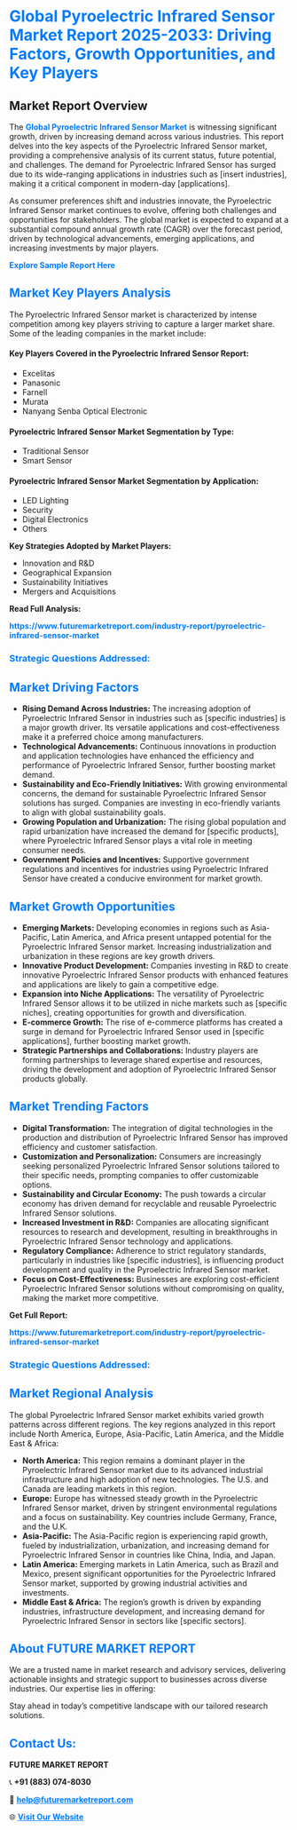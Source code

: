 <h1 style="color: #007BFF;">Global Pyroelectric Infrared Sensor Market Report 2025-2033: Driving Factors, Growth Opportunities, and Key Players</h1>

<section id="overview">
<h2>Market Report Overview</h2>
<p>The <a href="https://www.futuremarketreport.com/industry-report/pyroelectric-infrared-sensor-market" style="color: #007BFF; text-decoration: none;"><strong>Global Pyroelectric Infrared Sensor Market</strong></a> is witnessing significant growth, driven by increasing demand across various industries. This report delves into the key aspects of the Pyroelectric Infrared Sensor market, providing a comprehensive analysis of its current status, future potential, and challenges. The demand for Pyroelectric Infrared Sensor has surged due to its wide-ranging applications in industries such as [insert industries], making it a critical component in modern-day [applications].</p>
<p>As consumer preferences shift and industries innovate, the Pyroelectric Infrared Sensor market continues to evolve, offering both challenges and opportunities for stakeholders. The global market is expected to expand at a substantial compound annual growth rate (CAGR) over the forecast period, driven by technological advancements, emerging applications, and increasing investments by major players.</p>
</section>

<section id="overview">
<p><a href="https://www.futuremarketreport.com/request-sample/reportId=42562" style="color: #007BFF; text-decoration: none;"><strong>Explore Sample Report Here</strong></a></p>
</section>

<section id="key-players">
<h2 style="color: #007BFF;">Market Key Players Analysis</h2>
<p>The Pyroelectric Infrared Sensor market is characterized by intense competition among key players striving to capture a larger market share. Some of the leading companies in the market include:</p>
<h4>Key Players Covered in the Pyroelectric Infrared Sensor Report:</h4>
<ul><li>Excelitas</li><li>Panasonic</li><li>Farnell</li><li>Murata</li><li>Nanyang Senba Optical Electronic</li></ul>
<h4>Pyroelectric Infrared Sensor Market Segmentation by Type:</h4>
<ul><li>Traditional Sensor</li><li>Smart Sensor</li></ul>

<h4>Pyroelectric Infrared Sensor Market Segmentation by Application:</h4>
<ul><li>LED Lighting</li><li>Security</li><li>Digital Electronics</li><li>Others</li></ul>
<p><strong>Key Strategies Adopted by Market Players:</strong></p>
<ul>
<li>Innovation and R&D</li>
<li>Geographical Expansion</li>
<li>Sustainability Initiatives</li>
<li>Mergers and Acquisitions</li>
</ul>
</section>

<section>
<p><strong>Read Full Analysis: </strong></p><a href="https://www.futuremarketreport.com/industry-report/pyroelectric-infrared-sensor-market" style="color: #007BFF; text-decoration: none;"><strong>https://www.futuremarketreport.com/industry-report/pyroelectric-infrared-sensor-market</strong></a>
<h3 style="color: #007BFF;">Strategic Questions Addressed:</h3>
</section>

<section id="driving-factors">
<h2 style="color: #007BFF;">Market Driving Factors</h2>
<ul>
<li><strong>Rising Demand Across Industries:</strong> The increasing adoption of Pyroelectric Infrared Sensor in industries such as [specific industries] is a major growth driver. Its versatile applications and cost-effectiveness make it a preferred choice among manufacturers.</li>
<li><strong>Technological Advancements:</strong> Continuous innovations in production and application technologies have enhanced the efficiency and performance of Pyroelectric Infrared Sensor, further boosting market demand.</li>
<li><strong>Sustainability and Eco-Friendly Initiatives:</strong> With growing environmental concerns, the demand for sustainable Pyroelectric Infrared Sensor solutions has surged. Companies are investing in eco-friendly variants to align with global sustainability goals.</li>
<li><strong>Growing Population and Urbanization:</strong> The rising global population and rapid urbanization have increased the demand for [specific products], where Pyroelectric Infrared Sensor plays a vital role in meeting consumer needs.</li>
<li><strong>Government Policies and Incentives:</strong> Supportive government regulations and incentives for industries using Pyroelectric Infrared Sensor have created a conducive environment for market growth.</li>
</ul>
</section>

<section id="growth-opportunities">
<h2 style="color: #007BFF;">Market Growth Opportunities</h2>
<ul>
<li><strong>Emerging Markets:</strong> Developing economies in regions such as Asia-Pacific, Latin America, and Africa present untapped potential for the Pyroelectric Infrared Sensor market. Increasing industrialization and urbanization in these regions are key growth drivers.</li>
<li><strong>Innovative Product Development:</strong> Companies investing in R&D to create innovative Pyroelectric Infrared Sensor products with enhanced features and applications are likely to gain a competitive edge.</li>
<li><strong>Expansion into Niche Applications:</strong> The versatility of Pyroelectric Infrared Sensor allows it to be utilized in niche markets such as [specific niches], creating opportunities for growth and diversification.</li>
<li><strong>E-commerce Growth:</strong> The rise of e-commerce platforms has created a surge in demand for Pyroelectric Infrared Sensor used in [specific applications], further boosting market growth.</li>
<li><strong>Strategic Partnerships and Collaborations:</strong> Industry players are forming partnerships to leverage shared expertise and resources, driving the development and adoption of Pyroelectric Infrared Sensor products globally.</li>
</ul>
</section>

<section id="trending-factors">
<h2 style="color: #007BFF;">Market Trending Factors</h2>
<ul>
<li><strong>Digital Transformation:</strong> The integration of digital technologies in the production and distribution of Pyroelectric Infrared Sensor has improved efficiency and customer satisfaction.</li>
<li><strong>Customization and Personalization:</strong> Consumers are increasingly seeking personalized Pyroelectric Infrared Sensor solutions tailored to their specific needs, prompting companies to offer customizable options.</li>
<li><strong>Sustainability and Circular Economy:</strong> The push towards a circular economy has driven demand for recyclable and reusable Pyroelectric Infrared Sensor solutions.</li>
<li><strong>Increased Investment in R&D:</strong> Companies are allocating significant resources to research and development, resulting in breakthroughs in Pyroelectric Infrared Sensor technology and applications.</li>
<li><strong>Regulatory Compliance:</strong> Adherence to strict regulatory standards, particularly in industries like [specific industries], is influencing product development and quality in the Pyroelectric Infrared Sensor market.</li>
<li><strong>Focus on Cost-Effectiveness:</strong> Businesses are exploring cost-efficient Pyroelectric Infrared Sensor solutions without compromising on quality, making the market more competitive.</li>
</ul>
</section>

<section>
<p><strong>Get Full Report: </strong></p><a href="https://www.futuremarketreport.com/industry-report/pyroelectric-infrared-sensor-market" style="color: #007BFF; text-decoration: none;"><strong>https://www.futuremarketreport.com/industry-report/pyroelectric-infrared-sensor-market</strong></a>
<h3 style="color: #007BFF;">Strategic Questions Addressed:</h3>
</section>


<section id="regional-analysis">
<h2 style="color: #007BFF;">Market Regional Analysis</h2>
<p>The global Pyroelectric Infrared Sensor market exhibits varied growth patterns across different regions. The key regions analyzed in this report include North America, Europe, Asia-Pacific, Latin America, and the Middle East & Africa:</p>
<ul>
<li><strong>North America:</strong> This region remains a dominant player in the Pyroelectric Infrared Sensor market due to its advanced industrial infrastructure and high adoption of new technologies. The U.S. and Canada are leading markets in this region.</li>
<li><strong>Europe:</strong> Europe has witnessed steady growth in the Pyroelectric Infrared Sensor market, driven by stringent environmental regulations and a focus on sustainability. Key countries include Germany, France, and the U.K.</li>
<li><strong>Asia-Pacific:</strong> The Asia-Pacific region is experiencing rapid growth, fueled by industrialization, urbanization, and increasing demand for Pyroelectric Infrared Sensor in countries like China, India, and Japan.</li>
<li><strong>Latin America:</strong> Emerging markets in Latin America, such as Brazil and Mexico, present significant opportunities for the Pyroelectric Infrared Sensor market, supported by growing industrial activities and investments.</li>
<li><strong>Middle East & Africa:</strong> The region’s growth is driven by expanding industries, infrastructure development, and increasing demand for Pyroelectric Infrared Sensor in sectors like [specific sectors].</li>
</ul>
</section>

<footer>
<h2 style="color: #007BFF;">About FUTURE MARKET REPORT</h2>
<p>We are a trusted name in market research and advisory services, delivering actionable insights and strategic support to businesses across diverse industries. Our expertise lies in offering:</p>

<p>Stay ahead in today’s competitive landscape with our tailored research solutions.</p>

<h2 style="color: #007BFF;">Contact Us:</h2>
<p><strong>FUTURE MARKET REPORT</strong></p>
<p>📞 <strong>+91 (883) 074-8030</strong></p>
<p>📧 <strong><a href="mailto:help@futuremarketreport.com" style="color: #007BFF;">help@futuremarketreport.com</a></strong></p>
<p>🌐 <strong><a href="https://www.futuremarketreport.com/" style="color: #007BFF;">Visit Our Website</a></strong></p>
</footer>